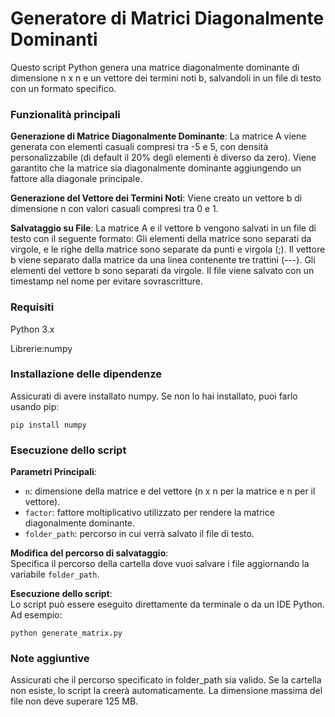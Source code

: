 # Generatore di Matrici Diagonalmente Dominanti

Questo script Python genera una matrice diagonalmente dominante di dimensione n x n e un vettore dei termini noti b, salvandoli in un file di testo con un formato specifico.

### Funzionalità principali

**Generazione di Matrice Diagonalmente Dominante**: La matrice A viene generata con elementi casuali compresi tra -5 e 5, con densità personalizzabile (di default il 20% degli elementi è diverso da zero). Viene garantito che la matrice sia diagonalmente dominante aggiungendo un fattore alla diagonale principale.

**Generazione del Vettore dei Termini Noti**: Viene creato un vettore b di dimensione n con valori casuali compresi tra 0 e 1.

**Salvataggio su File**: La matrice A e il vettore b vengono salvati in un file di testo con il seguente formato:
    Gli elementi della matrice sono separati da virgole, e le righe della matrice sono separate da punti e virgola (;).
    Il vettore b viene separato dalla matrice da una linea contenente tre trattini (---).
    Gli elementi del vettore b sono separati da virgole.
    Il file viene salvato con un timestamp nel nome per evitare sovrascritture.

### Requisiti
  Python 3.x
  
  Librerie:numpy
  
### Installazione delle dipendenze
  Assicurati di avere installato numpy. Se non lo hai installato, puoi farlo usando pip:
                                        
    pip install numpy

### Esecuzione dello script

**Parametri Principali**:

- `n`: dimensione della matrice e del vettore (n x n per la matrice e n per il vettore).  
- `factor`: fattore moltiplicativo utilizzato per rendere la matrice diagonalmente dominante.  
- `folder_path`: percorso in cui verrà salvato il file di testo.

**Modifica del percorso di salvataggio**:  
Specifica il percorso della cartella dove vuoi salvare i file aggiornando la variabile `folder_path`.

**Esecuzione dello script**:  
Lo script può essere eseguito direttamente da terminale o da un IDE Python. Ad esempio:
                                    
    python generate_matrix.py
    
### Note aggiuntive
  Assicurati che il percorso specificato in folder_path sia valido. Se la cartella non esiste, lo script la creerà automaticamente.
  La dimensione massima del file non deve superare 125 MB.
  
    
  





  


